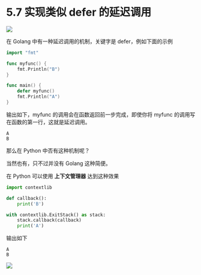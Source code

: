 # 5.7 实现类似 defer 的延迟调用
![](http://image.iswbm.com/20200804124133.png)

在 Golang 中有一种延迟调用的机制，关键字是 defer，例如下面的示例

```go
import "fmt"

func myfunc() {
    fmt.Println("B")
}

func main() {
    defer myfunc()
    fmt.Println("A")
}
```

输出如下，myfunc 的调用会在函数返回前一步完成，即使你将 myfunc 的调用写在函数的第一行，这就是延迟调用。

```
A
B
```

那么在 Python 中否有这种机制呢？

当然也有，只不过并没有 Golang 这种简便。

在 Python 可以使用 **上下文管理器** 达到这种效果

```python
import contextlib

def callback():
    print('B')

with contextlib.ExitStack() as stack:
    stack.callback(callback)
    print('A')
```

输出如下

```
A
B
```



![](http://image.iswbm.com/20200607174235.png)
